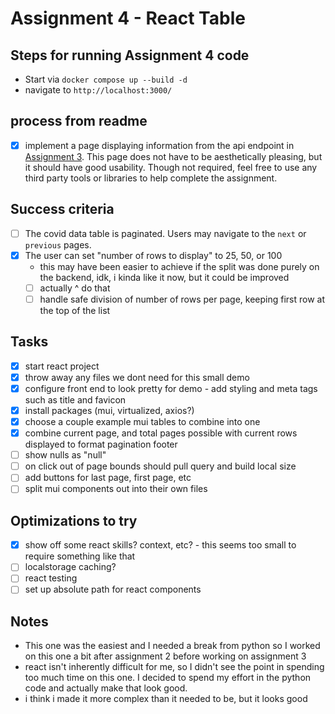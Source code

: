 # Assignment 4 - React Table

## Steps for running Assignment 4 code

- Start via `docker compose up --build -d`
- navigate to `http://localhost:3000/`

## process from readme

- [x] implement a page displaying information from the api endpoint in [Assignment 3](#assignment-3---working-with-apis). This page does not have to be aesthetically pleasing, but it should have good usability. Though not required, feel free to use any third party tools or libraries to help complete the assignment.

## Success criteria

- [ ] The covid data table is paginated. Users may navigate to the `next` or `previous` pages.
- [x] The user can set "number of rows to display" to 25, 50, or 100
  - this may have been easier to achieve if the split was done purely on the backend, idk, i kinda like it now, but it could be improved
  - [ ] actually ^ do that
  - [ ] handle safe division of number of rows per page, keeping first row at the top of the list

## Tasks

- [x] start react project
- [x] throw away any files we dont need for this small demo
- [x] configure front end to look pretty for demo - add styling and meta tags such as title and favicon
- [x] install packages (mui, virtualized, axios?)
- [x] choose a couple example mui tables to combine into one
- [x] combine current page, and total pages possible with current rows displayed to format pagination footer
- [ ] show nulls as "null"
- [ ] on click out of page bounds should pull query and build local size
- [ ] add buttons for last page, first page, etc
- [ ] split mui components out into their own files

## Optimizations to try

- [x] show off some react skills? context, etc? - this seems too small to require something like that
- [ ] localstorage caching?
- [ ] react testing
- [ ] set up absolute path for react components

## Notes

- This one was the easiest and I needed a break from python so I worked on this one a bit after assignment 2 before working on assignment 3
- react isn't inherently difficult for me, so I didn't see the point in spending too much time on this one. I decided to spend my effort in the python code and actually make that look good.
- i think i made it more complex than it needed to be, but it looks good
